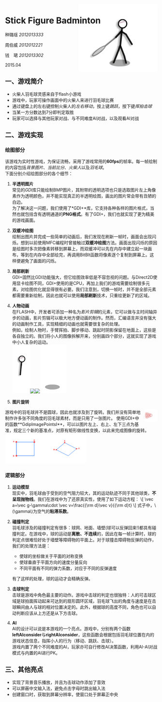# Stick Figure Badminton  

<img src="image/man.png" width="260px" style="float:right;margin-top:-90px;"/>  

种璐瑶 *2012013333*

周伯威 *2012012221*  

钱　珺 *2012013302*  

2015.04  

## 一、游戏简介

* 火柴人羽毛球灵感来自于flash小游戏  
* 游戏中，玩家可操作画面中的火柴人来进行羽毛球比赛  
* 通过键盘上的左右键控制火柴人的*左右移动*，按上键*跳跃*，按下键*挥拍击球*  
* 当某一方分数达到7分即判定取胜
* 玩家可以选择与其他玩家对战、与不同难度AI对战，以及观看AI对战  

## 二、游戏实现

### 绘图部分

该游戏为实时性游戏，为保证流畅，采用了游戏常用的**60fps**的帧率。每一帧绘制的内容包括*背景图片*、*当前比分*、*火柴人*以及*羽毛球*。  
下面分别介绍绘图部分的各个细节：  

1. **半透明图片**  
常见的*GDI*库只能绘制BMP图片，其附带的透明选项也只是选取图片左上角像素作为透明颜色，并不能实现真正的半透明绘图，画出的图片常会带有丑陋的白边。  
为了解决这一问题，我们使用了*GDI+*库，它支持各种各样的图片格式，当然也就包括含有透明通道的**PNG格式**。有了GDI+，我们也就实现了更为精美的游戏画面。
2. **双缓冲绘图**  
绘制出图片并完成一些简单的动画后，我们发现在刷新一帧时，画面会出现闪烁。想到以前使用MFC编程时曾接触过**双缓冲绘图**方法。画面出现闪烁的原因是绘图时多次把像素转移到屏幕上，而双缓冲可以先在内存中建立起一块画布，等到在内存中全部绘完，再调用BitBlt函数将像素逐个复制到屏幕上。这样便避免了画面的闪烁。
3. **局部刷新**  
GDI+固然比GDI功能强大，但它绘图效率低是不容忽视的问题。与Direct2D使用显卡绘图不同，GDI+使用的是CPU，再加上我们的游戏需要绘制很多元素，对绘图优化就显得很有必要。我们注意到，切换一帧时，并不是全部元素都需要重新绘制，因此也就可以使用**局部刷新**技术，只重绘更新了的区域。
4. **人物动画**  
在FLASH中，开发者可添加一种名为*影片剪辑*的元素，它可以做与主时间轴异步的动画，影片剪辑可以极大地方便动画的制作。然而，汇编语言并没有强大的动画制作工具，实现精细的动画也就需要很复杂的处理。  
例如，绘制人物时，手臂挥拍、脚步移动、跳起时阴影保留在地面上，这些是各自独立的。我们将小人的图像拆解开来，分别画四个部分，这就实现了游戏中小人复杂的运动。  
<img src="image/躯干.png" height="160px"><img src="image/手1.png" height="160px"><img src="image/腿1.png" height="160px"><img src="image/阴影.png" height="160px">

5. **图片旋转**  
<img src="image/ball.png" height="42px" style="margin-left:10px;float:right">
游戏中的羽毛球并不是圆球，因此也就涉及到了旋转。我们并没有简单地制作许多张不同角度的羽毛球素材，而是只用了一张图片。  
使用GDI+中的函数**GdipImagePointsI**，可以以图片左上、右上、左下三点为基准，规定三个新的基准点，对原有矩形做线性变换，以此来完成图像的旋转。  
<img src="image/坐标变换1.png" height="100px"><img src="image/坐标变换2.png" height="100px">

### 逻辑部分

1. **运动模型**  
现实中，羽毛球由于受到的空气阻力较大，其的运动轨迹不同于其他球类，**不呈现抛物线**。我们在游戏中为了还原真实性，使用了如下运动方程：
\\[
\vec a=\vec g-\gamma\cdot \vec v=\frac{{\rm d}\vec v}{{\rm d}t}
\\]
式子中，\\(\gamma\\)为空气的**粘滞系数**。  
2. **碰撞判定**  
羽毛球涉及的碰撞判定有很多：球网、地面、墙壁(球可以反弹回来!)都具有碰撞判定。在游戏中，球的运动是**离散、不连续**的，因此在每一帧计算时，球的判定点很难恰好处于墙壁等障碍物的平面上。对于球撞击障碍物反弹的动作，我们的处理方法是：
	* 使球的坐标做关于平面的对称变换
	* 使球垂直于平面方向的速度分量反向
	* 不同平面有不同的弹力系数，对应于不同的反弹速度  

	有了这样的处理，球的运动才会精确反弹。
3. **击球判定**  
击球是游戏中角色最主要的动作。游戏中击球的判定也很独特：人的可击球区域是球拍面挥动起来可达到的扇形圆环区域，羽毛球飞出的角度与速度是在击球瞬间由人与球的相对位置决定的。此外，根据球的高度不同，角色也可以自动判断应该从上方还是从下方击球。  
4. **AI**  
AI的设计可以说是本游戏的一个亮点。游戏中，分别有两个函数**leftAIconsider**与**rightAIconsider**，这些函数会根据包括羽毛球位置在内的游戏状态信息，指挥小人的行为（移动、跳跃、击球）。  
游戏内置了两个不同难度的AI，玩家亦可自行修改AI决策函数，利用AI-AI对战模式与内置的AI进行PK。

## 三、其他亮点

- 实现了背景音乐播放，并且为击球动作添加了音效
- 可以屏蔽中文输入法，避免点击字母时跳出输入法
- 创建窗口时，获取到屏幕分辨率，使窗口处于屏幕正中央
